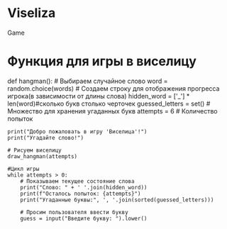 # Viseliza
Game
# Функция для игры в виселицу
def hangman():
    # Выбираем случайное слово
    word = random.choice(words)
    # Создаем строку для отображения прогресса игрока(в зависимости от длины слова)
    hidden_word = ['_'] * len(word)#сколько букв столько черточек
    guessed_letters = set()  # Множество для хранения угаданных букв
    attempts = 6  # Количество попыток

    print("Добро пожаловать в игру 'Виселица'!")
    print("Угадайте слово!")

    # Рисуем виселицу
    draw_hangman(attempts)

    #Цикл игры
    while attempts > 0:
        # Показываем текущее состояние слова
        print("Слово: " + ' '.join(hidden_word))
        print(f"Осталось попыток: {attempts}")
        print("Угаданные буквы:", ', '.join(sorted(guessed_letters)))

        # Просим пользователя ввести букву
        guess = input("Введите букву: ").lower()
